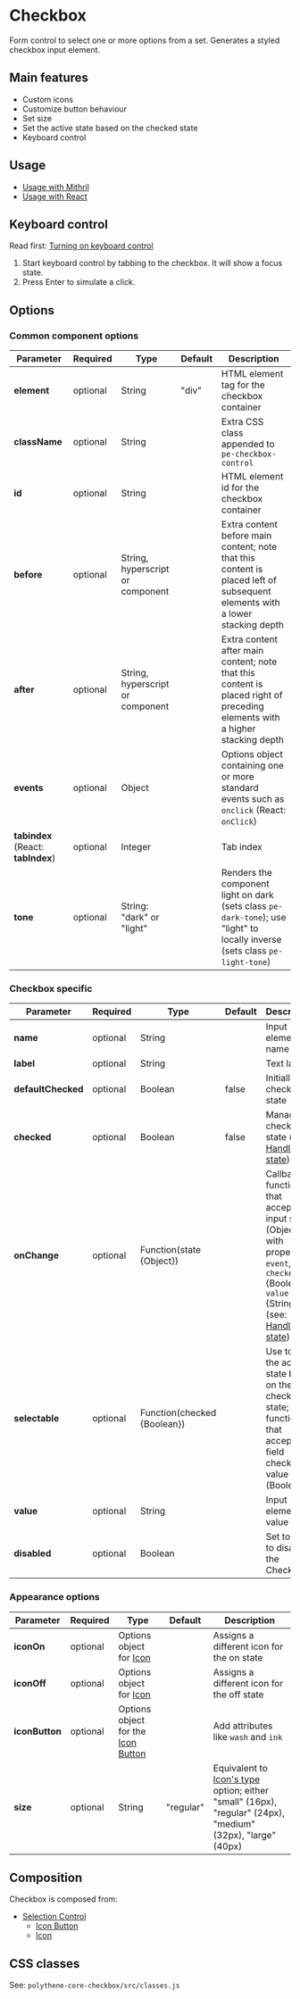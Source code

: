 # Checkbox

Form control to select one or more options from a set. Generates a styled checkbox input element.


## Main features

* Custom icons
* Customize button behaviour
* Set size
* Set the active state based on the checked state
* Keyboard control


## Usage

* [Usage with Mithril](mithril/checkbox.md)
* [Usage with React](react/checkbox.md)


## Keyboard control

Read first: [Turning on keyboard control](../keyboard-control.md)

1. Start keyboard control by tabbing to the checkbox. It will show a focus state.
1. Press Enter to simulate a click.


## Options

### Common component options

| **Parameter** |  **Required** | **Type** | **Default** | **Description** |
| ------------- | -------------- | -------- | ----------- | --------------- |
| **element**   | optional       | String   | "div"       | HTML element tag for the checkbox container |
| **className** | optional       | String   |             | Extra CSS class appended to `pe-checkbox-control` |
| **id**        | optional       | String   |             | HTML element id for the checkbox container |
| **before**    | optional       | String, hyperscript or component |      | Extra content before main content; note that this content is placed left of subsequent elements with a lower stacking depth |
| **after**     | optional       | String, hyperscript or component |      | Extra content after main content; note that this content is placed right of preceding elements with a higher stacking depth |
| **events**    | optional       | Object   |             | Options object containing one or more standard events such as `onclick` (React: `onClick`) |
| **tabindex** (React: **tabIndex**) | optional       | Integer  |             | Tab index |
| **tone**      | optional       | String: "dark" or "light" |  | Renders the component light on dark (sets class `pe-dark-tone`); use "light" to locally inverse (sets class `pe-light-tone`) |

### Checkbox specific

| **Parameter** |  **Required** | **Type** | **Default** | **Description** |
| ------------- | -------------- | -------- | ----------- | --------------- |
| **name**      | optional | String | | Input element name |
| **label**     | optional | String | | Text label |
| **defaultChecked** | optional | Boolean | false | Initially checked state |
| **checked**   | optional | Boolean | false | Managed checked state (see: [Handling state](../handling-state.md)) |
| **onChange**  | optional | Function(state {Object}) | | Callback function that accepts the input state (Object with properties `event`, `checked` {Boolean}, `value` {String}) (see: [Handling state](../handling-state.md)) |
| **selectable** | optional | Function(checked {Boolean}) | | Use to set the active state based on the checkbox state; function that accepts the field checked value (Boolean) |
| **value**     | optional | String |  | Input element value |
| **disabled**  | optional | Boolean |  | Set to true to disable the Checkbox |

### Appearance options

| **Parameter**  |  **Required** | **Type** | **Default** | **Description** |
| -------------- | -------------- | -------- | ----------- | --------------- |
| **iconOn**     | optional | Options object for [Icon](icon.md) | | Assigns a different icon for the on state |
| **iconOff**    | optional | Options object for [Icon](icon.md) | | Assigns a different icon for the off state |
| **iconButton** | optional | Options object for the [Icon Button](icon-button.md) | | Add attributes like `wash` and `ink` |
| **size**       | optional | String | "regular" | Equivalent to [Icon's type](icon.md) option; either "small" (16px), "regular" (24px), "medium" (32px), "large" (40px) |


## Composition

Checkbox is composed from:

* [Selection Control](selection-control.md)
  * [Icon Button](icon-button.md)
  * [Icon](icon.md)


## CSS classes

See: `polythene-core-checkbox/src/classes.js`


